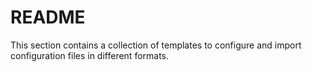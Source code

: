 # README

This section contains a collection of templates 
to configure and import configuration files in different
formats.